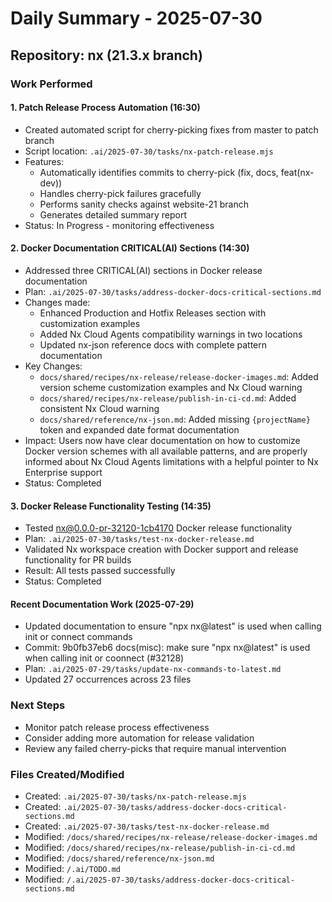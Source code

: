 # Daily Summary - 2025-07-30

## Repository: nx (21.3.x branch)

### Work Performed

#### 1. Patch Release Process Automation (16:30)
- Created automated script for cherry-picking fixes from master to patch branch
- Script location: `.ai/2025-07-30/tasks/nx-patch-release.mjs`
- Features:
  - Automatically identifies commits to cherry-pick (fix, docs, feat(nx-dev))
  - Handles cherry-pick failures gracefully
  - Performs sanity checks against website-21 branch
  - Generates detailed summary report
- Status: In Progress - monitoring effectiveness

#### 2. Docker Documentation CRITICAL(AI) Sections (14:30)
- Addressed three CRITICAL(AI) sections in Docker release documentation
- Plan: `.ai/2025-07-30/tasks/address-docker-docs-critical-sections.md`
- Changes made:
  - Enhanced Production and Hotfix Releases section with customization examples
  - Added Nx Cloud Agents compatibility warnings in two locations
  - Updated nx-json reference docs with complete pattern documentation
- Key Changes:
  - `docs/shared/recipes/nx-release/release-docker-images.md`: Added version scheme customization examples and Nx Cloud warning
  - `docs/shared/recipes/nx-release/publish-in-ci-cd.md`: Added consistent Nx Cloud warning
  - `docs/shared/reference/nx-json.md`: Added missing `{projectName}` token and expanded date format documentation
- Impact: Users now have clear documentation on how to customize Docker version schemes with all available patterns, and are properly informed about Nx Cloud Agents limitations with a helpful pointer to Nx Enterprise support
- Status: Completed

#### 3. Docker Release Functionality Testing (14:35)
- Tested nx@0.0.0-pr-32120-1cb4170 Docker release functionality
- Plan: `.ai/2025-07-30/tasks/test-nx-docker-release.md`
- Validated Nx workspace creation with Docker support and release functionality for PR builds
- Result: All tests passed successfully
- Status: Completed

#### Recent Documentation Work (2025-07-29)
- Updated documentation to ensure "npx nx@latest" is used when calling init or connect commands
- Commit: 9b0fb37eb6 docs(misc): make sure "npx nx@latest" is used when calling init or coonnect (#32128)
- Plan: `.ai/2025-07-29/tasks/update-nx-commands-to-latest.md`
- Updated 27 occurrences across 23 files

### Next Steps
- Monitor patch release process effectiveness
- Consider adding more automation for release validation
- Review any failed cherry-picks that require manual intervention

### Files Created/Modified
- Created: `.ai/2025-07-30/tasks/nx-patch-release.mjs`
- Created: `.ai/2025-07-30/tasks/address-docker-docs-critical-sections.md`
- Created: `.ai/2025-07-30/tasks/test-nx-docker-release.md`
- Modified: `/docs/shared/recipes/nx-release/release-docker-images.md`
- Modified: `/docs/shared/recipes/nx-release/publish-in-ci-cd.md`
- Modified: `/docs/shared/reference/nx-json.md`
- Modified: `/.ai/TODO.md`
- Modified: `/.ai/2025-07-30/tasks/address-docker-docs-critical-sections.md`